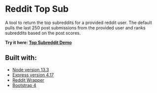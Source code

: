 # Reddit Top Sub

A tool to return the top subreddits for a provided reddit user. The default pulls the last 250 post submissions from the provided user and ranks subreddits based on the post scores.

**Try it here: [Top Subreddit Demo](https://top-subreddit.herokuapp.com/)**

## Built with: 
* [Node version 13.3](https://nodejs.org/en/)
* [Express version 4.17](https://expressjs.com/)
* [Reddit Wrapper](https://not-an-aardvark.github.io/snoowrap/Listing.html)
* [Bootstrap 4](https://getbootstrap.com/docs/4.0)